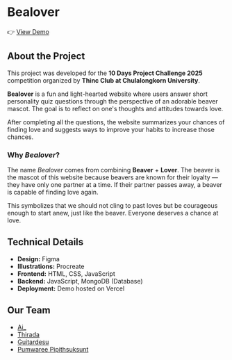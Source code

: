 # Bealover
👉 [View Demo](https://bea-lover.vercel.app/)

## About the Project

This project was developed for the **10 Days Project Challenge 2025** competition organized by **Thinc Club at Chulalongkorn University**.

**Bealover** is a fun and light-hearted website where users answer short personality quiz questions through the perspective of an adorable beaver mascot. The goal is to reflect on one's thoughts and attitudes towards love.

After completing all the questions, the website summarizes your chances of finding love and suggests ways to improve your habits to increase those chances.

### Why *Bealover*?

The name *Bealover* comes from combining **Beaver** + **Lover**. The beaver is the mascot of this website because beavers are known for their loyalty — they have only one partner at a time. If their partner passes away, a beaver is capable of finding love again.

This symbolizes that we should not cling to past loves but be courageous enough to start anew, just like the beaver. Everyone deserves a chance at love.



## Technical Details

- **Design:** Figma  
- **Illustrations:** Procreate  
- **Frontend:** HTML, CSS, JavaScript  
- **Backend:** JavaScript, MongoDB (Database)  
- **Deployment:** Demo hosted on Vercel  

## Our Team

- [Ai_](https://github.com/AiSiriRak)
- [Thirada](https://github.com/pim3567)
- [Guitardesu](https://github.com/gloryguitar)
- [Pumwaree Pipithsuksunt](https://github.com/PaMEllAaaa)
